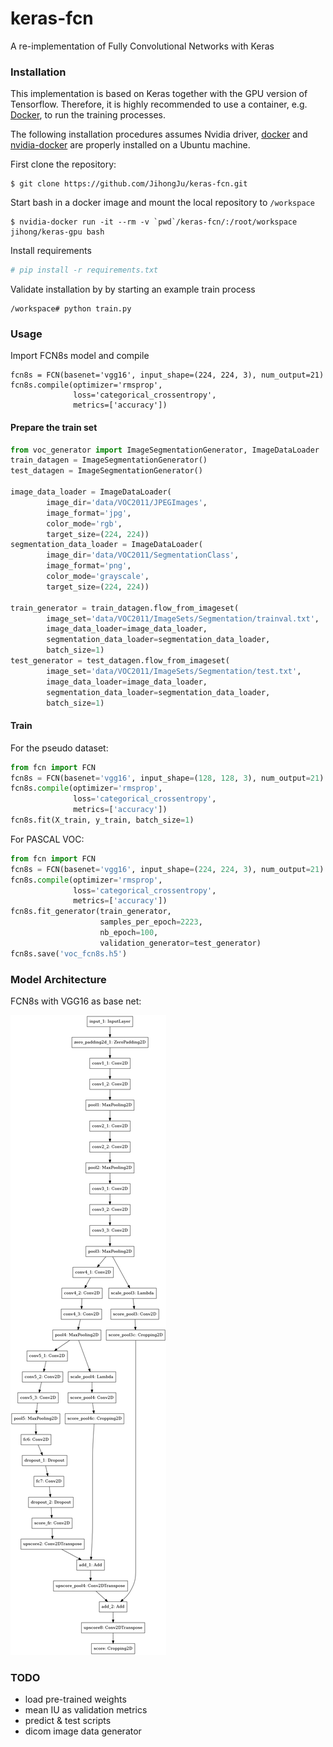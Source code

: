 # keras-fcn
A re-implementation of Fully Convolutional Networks with Keras

### Installation

This implementation is based on Keras together with the GPU version of Tensorflow. Therefore, it is highly recommended to use a container, e.g. [Docker](https://www.docker.com/), to run the training processes.

The following installation procedures assumes Nvidia driver, [docker](https://docs.docker.com/engine/installation/linux/ubuntu/) and [nvidia-docker](https://devblogs.nvidia.com/parallelforall/nvidia-docker-gpu-server-application-deployment-made-easy/) are properly installed on a Ubuntu machine.

First clone the repository:

```
$ git clone https://github.com/JihongJu/keras-fcn.git
```

Start bash in a docker image and mount the local repository to `/workspace`

```
$ nvidia-docker run -it --rm -v `pwd`/keras-fcn/:/root/workspace jihong/keras-gpu bash
```

Install requirements

```bash
# pip install -r requirements.txt
```

Validate installation by by starting an example train process

```
/workspace# python train.py
```


### Usage

Import FCN8s model and compile

```
fcn8s = FCN(basenet='vgg16', input_shape=(224, 224, 3), num_output=21)
fcn8s.compile(optimizer='rmsprop',
              loss='categorical_crossentropy',
              metrics=['accuracy'])
```

#### Prepare the train set


```python
from voc_generator import ImageSegmentationGenerator, ImageDataLoader
train_datagen = ImageSegmentationGenerator()
test_datagen = ImageSegmentationGenerator()

image_data_loader = ImageDataLoader(
        image_dir='data/VOC2011/JPEGImages',
        image_format='jpg',
        color_mode='rgb',
        target_size=(224, 224))
segmentation_data_loader = ImageDataLoader(
        image_dir='data/VOC2011/SegmentationClass',
        image_format='png',
        color_mode='grayscale',
        target_size=(224, 224))

train_generator = train_datagen.flow_from_imageset(
        image_set='data/VOC2011/ImageSets/Segmentation/trainval.txt',
        image_data_loader=image_data_loader,
        segmentation_data_loader=segmentation_data_loader,
        batch_size=1)
test_generator = test_datagen.flow_from_imageset(
        image_set='data/VOC2011/ImageSets/Segmentation/test.txt',
        image_data_loader=image_data_loader,
        segmentation_data_loader=segmentation_data_loader,
        batch_size=1)
```

#### Train

For the pseudo dataset:

```python
from fcn import FCN
fcn8s = FCN(basenet='vgg16', input_shape=(128, 128, 3), num_output=21)
fcn8s.compile(optimizer='rmsprop',
              loss='categorical_crossentropy',
              metrics=['accuracy'])
fcn8s.fit(X_train, y_train, batch_size=1)
```

For PASCAL VOC:

```python
from fcn import FCN
fcn8s = FCN(basenet='vgg16', input_shape=(224, 224, 3), num_output=21)
fcn8s.compile(optimizer='rmsprop',
              loss='categorical_crossentropy',
              metrics=['accuracy'])
fcn8s.fit_generator(train_generator,
                    samples_per_epoch=2223,
                    nb_epoch=100,
                    validation_generator=test_generator)
fcn8s.save('voc_fcn8s.h5')
```

### Model Architecture

FCN8s with VGG16 as base net:

![fcn_vgg16](fcn_vgg16.png)


### TODO

 - load pre-trained weights
 - mean IU as validation metrics
 - predict & test scripts
 - dicom image data generator
